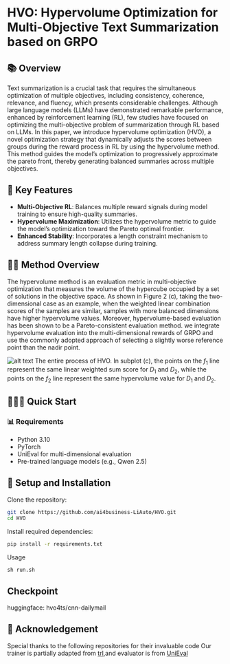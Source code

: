 # HVO: Hypervolume Optimization for Multi-Objective Text Summarization based on GRPO

## 📚 Overview
Text summarization is a crucial task that requires the simultaneous optimization of multiple objectives, including consistency, coherence, relevance, and fluency, which presents considerable challenges. Although large language models (LLMs) have demonstrated remarkable performance, enhanced by reinforcement learning (RL), few studies have focused on optimizing the multi-objective problem of summarization through RL based on LLMs. In this paper, we introduce hypervolume optimization (HVO), a novel optimization strategy that dynamically adjusts the scores between groups during the reward process in RL by using the hypervolume method. This method guides the model’s optimization to progressively approximate the pareto front, thereby generating balanced summaries across multiple objectives.

## 🔑 Key Features
- **Multi-Objective RL**: Balances multiple reward signals during model training to ensure high-quality summaries.
- **Hypervolume Maximization**: Utilizes the hypervolume metric to guide the model’s optimization toward the Pareto optimal frontier.
- **Enhanced Stability**: Incorporates a length constraint mechanism to address summary length collapse during training.

## 👋🏻 Method Overview
The hypervolume method is an evaluation metric in multi-objective optimization that measures the volume of the hypercube occupied by a set of solutions in the objective space. As shown in Figure 2 (c), taking the two-dimensional case as an example, when the weighted linear combination scores of the samples are similar, samples with more balanced dimensions have higher hypervolume values. Moreover, hypervolume-based evaluation has been shown to be a Pareto-consistent evaluation method. we integrate hypervolume evaluation into the multi-dimensional rewards of GRPO and use the commonly adopted approach of selecting a slightly worse reference point than the nadir point. 

![alt text](image.png)
The entire process of HVO. In subplot (c), the points on the $f_1$ line represent the same linear weighted sum score for $D_1$ and $D_2$, while the points on the $f_2$ line represent the same hypervolume value for $D_1$ and $D_2$.
## 🏃‍♂️‍➡️ Quick Start
### 📊 Requirements
- Python 3.10
- PyTorch 
- UniEval for multi-dimensional evaluation
- Pre-trained language models (e.g., Qwen 2.5)

## 🐹 Setup and Installation

Clone the repository:
```bash
git clone https://github.com/ai4business-LiAuto/HVO.git
cd HVO
```
Install required dependencies:

```bash
pip install -r requirements.txt
```

Usage
```
sh run.sh
```

## Checkpoint
huggingface: hvo4ts/cnn-dailymail

## 🙏 Acknowledgement
Special thanks to the following repositories for their invaluable code
Our trainer is partially adapted from [trl](https://github.com/huggingface/trl),and evaluator is from
[UniEval](https://github.com/maszhongming/UniEval)
